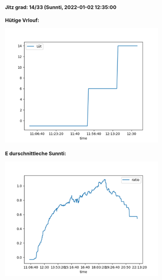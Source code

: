 ### Jitz grad: 14/33 (Sunnti, 2022-01-02 12:35:00

### Hütige Vrlouf:
![Graph](Today.png)

### E durschnittleche Sunnti:
![Graph](Sunnti.png)
